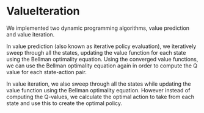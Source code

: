 # ValueIteration

We implemented two dynamic programming algorithms, value prediction and value iteration.

In value prediction (also known as iterative policy evaluation), we iteratively sweep through all the states, updating the value function for each state using the Bellman optimality equation. Using the converged value functions, we can use the Bellman optimality equation again in order to compute the Q value for each state-action pair. 

In value iteration, we also sweep through all the states while updating the value function using the Bellman optimality equation. However instead of computing the Q-values, we calculate the optimal action to take from each state and use this to create the optimal policy. 

